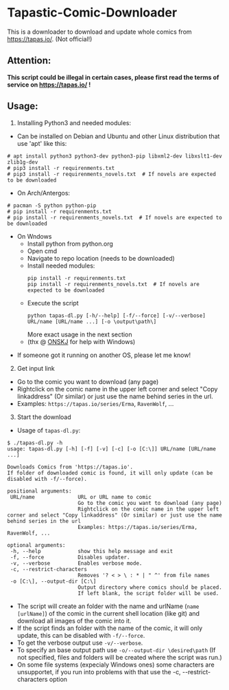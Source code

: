 # Tapastic-Comic-Downloader
This is a downloader to download and update whole comics from https://tapas.io/. (Not official!)

## Attention:
**This script could be illegal in certain cases, please first read the terms of service on https://tapas.io/ !**

## Usage:
1. Installing Python3 and needed modules:
 * Can be installed on Debian and Ubuntu and other Linux distribution that use 'apt' like this:
 ```
 # apt install python3 python3-dev python3-pip libxml2-dev libxslt1-dev zlib1g-dev
 # pip3 install -r requirenments.txt
 # pip3 install -r requirenments_novels.txt  # If novels are expected to be downloaded
 ```
 * On Arch/Antergos:
 ```
 # pacman -S python python-pip
 # pip install -r requirenments.txt
 # pip install -r requirenments_novels.txt  # If novels are expected to be downloaded
 ```
 * On Wndows
   * Install python from python.org
   * Open cmd
   * Navigate to repo location (needs to be downloaded)
   * Install needed modules:
      ```
      pip install -r requirenments.txt
      pip install -r requirenments_novels.txt  # If novels are expected to be downloaded
      ```
   * Execute the script
      ```
      python tapas-dl.py [-h/--help] [-f/--force] [-v/--verbose] URL/name [URL/name ...] [-o \output\path\]
      ```
      More exact usage in the next section
   * (thx @ [ONSKJ](https://github.com/ONSKJ) for help with Windows)
 + If someone got it running on another OS, please let me know!
2. Get input link
 * Go to the comic you want to download (any page)
 * Rightclick on the comic name in the upper left corner and select "Copy linkaddress" (Or similar) or just use the name behind series in the url.
 * Examples: `https://tapas.io/series/Erma`, `RavenWolf`, ...
3. Start the download
 * Usage of `tapas-dl.py`:
 ```
 $ ./tapas-dl.py -h
usage: tapas-dl.py [-h] [-f] [-v] [-c] [-o [C:\]] URL/name [URL/name ...]

Downloads Comics from 'https://tapas.io'.
If folder of downloaded comic is found, it will only update (can be disabled with -f/--force).

positional arguments:
  URL/name              URL or URL name to comic
                        Go to the comic you want to download (any page)
                        Rightclick on the comic name in the upper left corner and select "Copy linkaddress" (Or similar) or just use the name behind series in the url
                        Examples: https://tapas.io/series/Erma, RavenWolf, ...

optional arguments:
  -h, --help            show this help message and exit
  -f, --force           Disables updater.
  -v, --verbose         Enables verbose mode.
  -c, --restrict-characters
                        Removes '? < > \ : * | " ^' from file names
  -o [C:\], --output-dir [C:\]
                        Output directory where comics should be placed.
                        If left blank, the script folder will be used.
 ```
 * The script will create an folder with the name and urlName (`name [urlName]`) of the comic in the current shell location (like git) and download all images of the comic into it.
 * If the script finds an folder with the name of the comic, it will only update, this can be disabled with `-f/--force`.
 * To get the verbose output use `-v/--verbose`.
 * To specify an base output path use `-o/--output-dir \desired\path` (If not specified, files and folders will be created where the script was run.)
 * On some file systems (expecialy Windows ones) some characters are unsupportet, if you run into problems with that use the -c, --restrict-characters option
